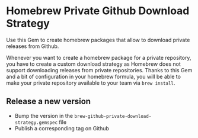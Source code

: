 # Homebrew Private Github Download Strategy

Use this Gem to create homebrew packages that allow to download private releases from Github.

Whenever you want to create a homebrew package for a private repository, you have to create a custom download strategy
as Homebrew does not support downloading releases from private repositories.
Thanks to this Gem and a bit of configuration in your homebrew formula, you will be able to make your private repository
available to your team via `brew install`.

## Release a new version

- Bump the version in the `brew-github-private-download-strategy.gemspec` file
- Publish a corresponding tag on Github
